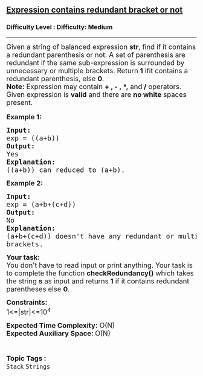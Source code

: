 <h2><a href="https://www.geeksforgeeks.org/problems/expression-contains-redundant-bracket-or-not/1">Expression contains redundant bracket or not</a></h2><h3>Difficulty Level : Difficulty: Medium</h3><hr><div class="problems_problem_content__Xm_eO"><p><span style="font-size: 18px;">Given a string of balanced expression <strong>str</strong>, find if it contains a redundant parenthesis or not. A set of parenthesis are redundant if the same sub-expression is surrounded by unnecessary or multiple brackets. Return <strong>1</strong> if</span><span style="font-size: 18px;">it contains a redundant parenthesis</span><span style="font-size: 18px;">, else <strong>0</strong>.<br></span><span style="font-size: 18px;"><strong>Note:</strong>&nbsp;Expression may contain <strong>+ , - ,&nbsp;*,</strong> and<strong> /</strong> operators. Given expression is&nbsp;<strong>valid</strong>&nbsp;and there are&nbsp;<strong>no white</strong>&nbsp;spaces present.</span><br><br><span style="font-size: 18px;"><strong>Example 1:</strong></span></p>
<pre><span style="font-size: 18px;"><strong>Input:
</strong>exp = ((a+b))</span><span style="font-size: 18px;">
<strong>Output:
</strong>Yes
<strong>Explanation:</strong>
((a+b)) can reduced to (a+b).
</span></pre>
<p><span style="font-size: 18px;"><strong>Example 2:</strong></span></p>
<pre><span style="font-size: 18px;"><strong>Input:</strong>
exp = (a+b+(c+d))</span><span style="font-size: 18px;">
<strong>Output:</strong>
No
<strong>Explanation:</strong>
(a+b+(c+d)) doesn't have any redundant or multiple
brackets.</span></pre>
<p><span style="font-size: 18px;"><strong>Your task:<br></strong></span><span style="font-size: 18px;">You don't have to read input or print anything. Your task is to complete the function <strong>checkRedundancy</strong></span><span style="font-size: 18px;"><strong>()</strong> which takes the string <strong>s</strong> as input and returns <strong>1</strong> if&nbsp;it contains redundant parentheses else <strong>0</strong>.</span></p>
<p><span style="font-size: 18px;"><strong>Constraints:<br></strong></span><span style="font-size: 18px;">1&lt;=|str|&lt;=10<sup>4</sup></span></p>
<p><span style="font-size: 18px;"><strong>Expected Time Complexity:</strong>&nbsp;O(N)<br></span><span style="font-size: 18px;"><strong>Expected Auxiliary Space:&nbsp;</strong>O(N)</span></p></div><br><p><span style=font-size:18px><strong>Topic Tags : </strong><br><code>Stack</code>&nbsp;<code>Strings</code>&nbsp;